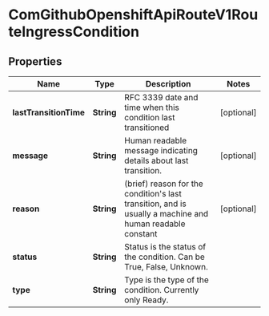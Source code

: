 
# ComGithubOpenshiftApiRouteV1RouteIngressCondition

## Properties
Name | Type | Description | Notes
------------ | ------------- | ------------- | -------------
**lastTransitionTime** | **String** | RFC 3339 date and time when this condition last transitioned |  [optional]
**message** | **String** | Human readable message indicating details about last transition. |  [optional]
**reason** | **String** | (brief) reason for the condition&#39;s last transition, and is usually a machine and human readable constant |  [optional]
**status** | **String** | Status is the status of the condition. Can be True, False, Unknown. | 
**type** | **String** | Type is the type of the condition. Currently only Ready. | 



